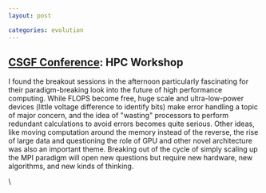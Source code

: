 ```yaml
---
layout: post

categories: evolution
---
```






 





[CSGF Conference](http://www.krellinst.org/conf/csgf/ "http://www.krellinst.org/conf/csgf/"): HPC Workshop
----------------------------------------------------------------------------------------------------------

I found the breakout sessions in the afternoon particularly fascinating
for their paradigm-breaking look into the future of high performance
computing. While FLOPS become free, huge scale and ultra-low-power
devices (little voltage difference to identify bits) make error handling
a topic of major concern, and the idea of "wasting" processors to
perform redundant calculations to avoid errors becomes quite serious.
Other ideas, like moving computation around the memory instead of the
reverse, the rise of large data and questioning the role of GPU and
other novel architecture was also an important theme. Breaking out of
the cycle of simply scaling up the MPI paradigm will open new questions
but require new hardware, new algorithms, and new kinds of thinking.

\


